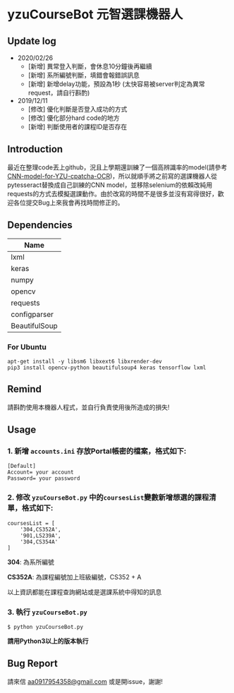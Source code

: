 # yzuCourseBot 元智選課機器人

## Update log
- 2020/02/26
	- [新增] 異常登入判斷，會休息10分鐘後再繼續 
	- [新增] 系所編號判斷，填錯會報錯誤訊息
	- [新增] 新增delay功能，預設為1秒 (太快容易被server判定為異常request，請自行斟酌)
- 2019/12/11 
	- [修改] 優化判斷是否登入成功的方式
	- [修改] 優化部分hard code的地方
	- [新增] 判斷使用者的課程ID是否存在 

## Introduction
最近在整理code丟上github，況且上學期還訓練了一個高辨識率的model(請參考 [CNN-model-for-YZU-cpatcha-OCR](https://github.com/Doem/CNN-model-for-YZU-cpatcha-OCR))，所以就順手將之前寫的選課機器人從pytesseract替換成自己訓練的CNN model，並移除selenium的依賴改純用requests的方式去模擬選課動作。由於改寫的時間不是很多並沒有寫得很好，歡迎各位提交Bug上來我會再找時間修正的。

## Dependencies
|Name|
|----|
|lxml|
|keras|
|numpy|
|opencv|
|requests|
|configparser|
|BeautifulSoup|

### For Ubuntu
```
apt-get install -y libsm6 libxext6 libxrender-dev
pip3 install opencv-python beautifulsoup4 keras tensorflow lxml
```

## Remind
請斟酌使用本機器人程式，並自行負責使用後所造成的損失!

## Usage

### 1. 新增 `accounts.ini` 存放Portal帳密的檔案，格式如下:
```
[Default]
Account= your account
Password= your password
```

### 2. 修改 `yzuCourseBot.py` 中的`coursesList`變數新增想選的課程清單，格式如下:
```
coursesList = [
    '304,CS352A', 
    '901,LS239A', 
    '304,CS354A'
]
```

**304**: 為系所編號

**CS352A**: 為課程編號加上班級編號，CS352 + A

以上資訊都能在課程查詢網站或是選課系統中得知的訊息

### 3. 執行 `yzuCourseBot.py`
```
$ python yzuCourseBot.py
```

**請用Python3以上的版本執行**


## Bug Report
請來信 aa0917954358@gmail.com 或是開issue，謝謝!
